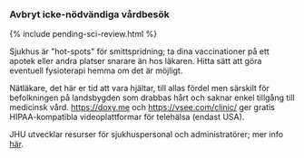 ### Avbryt icke-nödvändiga vårdbesök

{% include pending-sci-review.html %}

Sjukhus är "hot-spots" för smittspridning; ta dina vaccinationer på ett apotek eller andra platser snarare än hos läkaren. Hitta sätt att göra eventuell fysioterapi hemma om det är möjligt. 

Nätläkare, det här er tid att vara hjältar, till allas fördel men särskilt för befolkningen på landsbygden som drabbas hårt och saknar enkel tillgång till medicinsk vård. https://doxy.me och https://vsee.com/clinic/ ger gratis HIPAA-kompatibla videoplattformar för telehälsa (endast USA). 

JHU utvecklar resurser för sjukhuspersonal och administratörer; mer info [här](https://www.cbsnews.com/news/coronavirus-conception-dr-jon-lapook-60-minutes-2020-03-08/).
